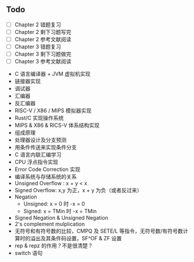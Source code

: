 ## Todo

- [ ] Chapter 2 错题复习
- [ ] Chapter 2 剩下习题写完
- [ ] Chapter 2 参考文献阅读
- [ ] Chapter 3 错题复习
- [ ] Chapter 3 剩下习题做完
- [ ] Chapter 3 参考文献阅读
- C 语言编译器 + JVM 虚拟机实现
- 链接器实现
- 调试器
- 汇编器
- 反汇编器
- RISC-V / X86 / MIPS 模拟器实现
- Rust/C 实现操作系统
- MIPS & X86 & RICS-V 体系结构实现
- 组成原理
- 处理器设计及分支预测
- 用条件传送来实现条件分支
- C 语言内联汇编学习
- CPU 浮点指令实现
- Error Code Correction 实现
- 编译系统与存储系统的关系
- Unsigned Overflow : x + y < x
- Signed Overflow: x,y 为正，x + y 为负（或者反过来）
- Negation
  - Unsigned: x = 0 时 -x = 0
  - Signed: x = TMin 时 -x = TMin
- Signed Negation & Unsigned Negation
- 2's complement mulplication
- 无符号和有符号数的比较，CMPQ 及 SETE/L 等指令，无符号数/有符号数计算时的溢出及其条件码设置，SF^OF & ZF 设置
- rep & repz 的作用？不是很清楚？
- switch 语句
